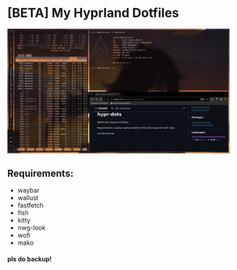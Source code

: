 # [BETA] My Hyprland Dotfiles

![alt text](https://github.com/homestuck-ng/hypr-dots/blob/main/picture.jpg?raw=true)

## **Requirements:**
- waybar
- wallust
- fastfetch
- fish
- kitty
- nwg-look
- wofi
- mako 
#### pls do backup!
